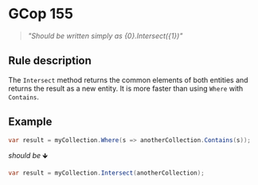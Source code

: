 ﻿# GCop 155

> *"Should be written simply as {0}.Intersect({1})"*

## Rule description

The `Intersect` method returns the common elements of both entities and returns the result as a new entity. It is more faster than using `Where` with `Contains`.

## Example

```csharp
var result = myCollection.Where(s => anotherCollection.Contains(s));
```

*should be* 🡻

```csharp
var result = myCollection.Intersect(anotherCollection);
```
